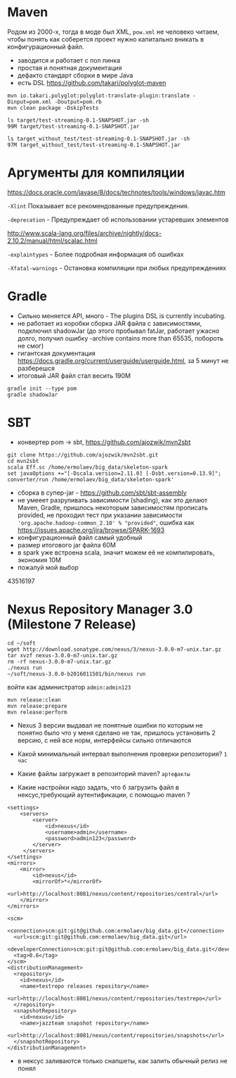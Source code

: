 # Maven
Родом из 2000-х, тогда в моде был XML, `pow.xml` не человеко читаем, чтобы понять как соберется проект нужно капитально вникать в конфигурационный файл.

- заводится и работает с пол пинка
- простая и понятная документация
- дефакто стандарт сборки в мире Java
- есть DSL https://github.com/takari/polyglot-maven

```
mvn io.takari.polyglot:polyglot-translate-plugin:translate -Dinput=pom.xml -Doutput=pom.rb
mvn clean package -DskipTests
```

```
ls target/test-streaming-0.1-SNAPSHOT.jar -sh
99M target/test-streaming-0.1-SNAPSHOT.jar

ls target_without_test/test-streaming-0.1-SNAPSHOT.jar -sh
97M target_without_test/test-streaming-0.1-SNAPSHOT.jar
```
# Аргументы для компиляции
https://docs.oracle.com/javase/8/docs/technotes/tools/windows/javac.htm

`-Xlint` Показывает все рекомендованные предупреждения.

`-deprecation` - Предупреждает об использовании устаревших элементов

http://www.scala-lang.org/files/archive/nightly/docs-2.10.2/manual/html/scalac.html


`-explaintypes` - Более подробная информация об ошибках

`-Xfatal-warnings` - Остановка компиляции при любых предупреждениях


# Gradle
- Сильно меняется API, много - The plugins DSL is currently incubating.
- не работает из коробки сборка JAR файла с зависимостями, подключил shadowJar (до этого пробывал fatJar, работает ужасно долго, получил ошибку -archive contains more than 65535, побороть не смог)
- гигантская документация https://docs.gradle.org/current/userguide/userguide.html, за 5 минут не разберешся
- итоговый JAR файл стал весить 190M

```
gradle init --type pom
gradle shadowJar
```

# SBT
- конвертер pom -> sbt, https://github.com/ajozwik/mvn2sbt
```
git clone https://github.com/ajozwik/mvn2sbt.git
cd mvn2sbt
scala Eff.sc /home/ermolaev/big_data/skeleton-spark
set javaOptions +="[-Dscala.version=2.11.0] [-Dsbt.version=0.13.9]"; converter/run /home/ermolaev/big_data/skeleton-spark'
```
- сборка в супер-jar - https://github.com/sbt/sbt-assembly
- не умееет разруливать зависимости (shading), как это делают Maven, Gradle, пришлось некоторым зависимостям прописать provided, не проходил тест при указании зависимости `'org.apache.hadoop-common_2.10' % "provided"`, ошибка как https://issues.apache.org/jira/browse/SPARK-1693
- конфигурационный файл самый удобный
- размер итогового jar файла 60M
- в spark уже встроена scala, значит можем её не компилировать, экономия 10M
- пожалуй мой выбор

43516197
# Nexus Repository Manager 3.0 (Milestone 7 Release)
```
cd ~/soft
wget http://download.sonatype.com/nexus/3/nexus-3.0.0-m7-unix.tar.gz
tar xvzf nexus-3.0.0-m7-unix.tar.gz
rm -rf nexus-3.0.0-m7-unix.tar.gz
./nexus run
~/soft/nexus-3.0.0-b2016011501/bin/nexus run
```
войти как администратор `admin:admin123`

```
mvn release:clean
mvn release:prepare
mvn release:perform
```

- Nexus 3 версии выдавал не понятные ошибки по которым не понятно было что у меня сделано не так, пришлось установить 2 версию, с ней все норм, интерфейсы сильно отличаются
- Какой минимальный интервал выполнения проверки репозитория? `1 час`
- Какие файлы загружает в репозиторий maven? `артефакты`

- Какие настройки надо задать, что б загрузить файл в нексус,требующий аутентификации, с помощью maven ?
```
<settings>
	<servers>
		<server>
			<id>nexus</id>
			<username>admin</username>
			<password>admin123</password>
		</server>
	 </servers>
</settings>
<mirrors>
	<mirror>
		<id>nexus</id>
		<mirrorOf>*</mirrorOf>
		<url>http://localhost:8081/nexus/content/repositories/central</url>
	</mirror>
</mirrors>
```

```
<scm>
  <connection>scm:git:git@github.com:ermolaev/big_data.git</connection>
  <url>scm:git:git@github.com:ermolaev/big_data.git</url>
  <developerConnection>scm:git:git@github.com:ermolaev/big_data.git</developerConnection>
  <tag>0.6</tag>
</scm>
<distributionManagement>
  <repository>
    <id>nexus</id>
    <name>testrepo releases repository</name>
    <url>http://localhost:8081/nexus/content/repositories/testrepo</url>
  </repository>
  <snapshotRepository>
    <id>nexus</id>
    <name>jazzteam snapshot repository</name>
    <url>http://localhost:8081/nexus/content/repositories/snapshots</url>
  </snapshotRepository>
</distributionManagement>
```

- в нексус заливаются только снапшеты, как залить обычный релиз не понял
